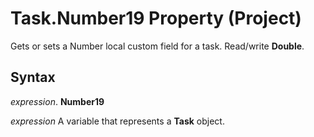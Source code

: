 
# Task.Number19 Property (Project)

Gets or sets a Number local custom field for a task. Read/write  **Double**.


## Syntax

 _expression_. **Number19**

 _expression_ A variable that represents a **Task** object.

